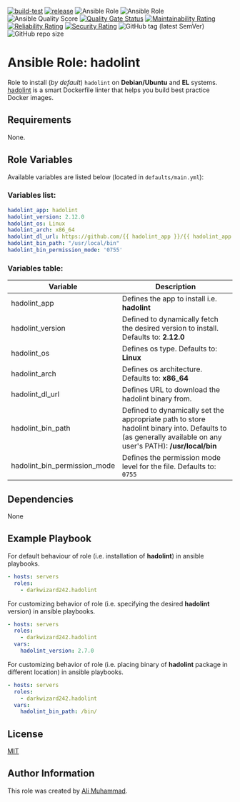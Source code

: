 [![build-test](https://github.com/darkwizard242/ansible-role-hadolint/workflows/build-and-test/badge.svg?branch=master)](https://github.com/darkwizard242/ansible-role-hadolint/actions?query=workflow%3Abuild-and-test) [![release](https://github.com/darkwizard242/ansible-role-hadolint/workflows/release/badge.svg)](https://github.com/darkwizard242/ansible-role-hadolint/actions?query=workflow%3Arelease) ![Ansible Role](https://img.shields.io/ansible/role/57396?color=dark%20green%20) ![Ansible Role](https://img.shields.io/ansible/role/d/57396?label=role%20downloads) ![Ansible Quality Score](https://img.shields.io/ansible/quality/57396?label=ansible%20quality%20score) [![Quality Gate Status](https://sonarcloud.io/api/project_badges/measure?project=ansible-role-hadolint&metric=alert_status)](https://sonarcloud.io/dashboard?id=ansible-role-hadolint) [![Maintainability Rating](https://sonarcloud.io/api/project_badges/measure?project=ansible-role-hadolint&metric=sqale_rating)](https://sonarcloud.io/dashboard?id=ansible-role-hadolint) [![Reliability Rating](https://sonarcloud.io/api/project_badges/measure?project=ansible-role-hadolint&metric=reliability_rating)](https://sonarcloud.io/dashboard?id=ansible-role-hadolint) [![Security Rating](https://sonarcloud.io/api/project_badges/measure?project=ansible-role-hadolint&metric=security_rating)](https://sonarcloud.io/dashboard?id=ansible-role-hadolint) ![GitHub tag (latest SemVer)](https://img.shields.io/github/tag/darkwizard242/ansible-role-hadolint?label=release) ![GitHub repo size](https://img.shields.io/github/repo-size/darkwizard242/ansible-role-hadolint?color=orange&style=flat-square)

# Ansible Role: hadolint

Role to install (_by default_) `hadolint` on **Debian/Ubuntu** and **EL** systems. [hadolint](https://github.com/hadolint/hadolint) is a smart Dockerfile linter that helps you build best practice Docker images.

## Requirements

None.

## Role Variables

Available variables are listed below (located in `defaults/main.yml`):

### Variables list:

```yaml
hadolint_app: hadolint
hadolint_version: 2.12.0
hadolint_os: Linux
hadolint_arch: x86_64
hadolint_dl_url: https://github.com/{{ hadolint_app }}/{{ hadolint_app }}/releases/download/v{{ hadolint_version }}/{{ hadolint_app }}-{{ hadolint_os }}-{{ hadolint_arch }}
hadolint_bin_path: "/usr/local/bin"
hadolint_bin_permission_mode: '0755'
```

### Variables table:

Variable                     | Description
---------------------------- | ----------------------------------------------------------------------------------------------------------------------------------------------------------
hadolint_app                 | Defines the app to install i.e. **hadolint**
hadolint_version             | Defined to dynamically fetch the desired version to install. Defaults to: **2.12.0**
hadolint_os                  | Defines os type. Defaults to: **Linux**
hadolint_arch                | Defines os architecture. Defaults to: **x86_64**
hadolint_dl_url              | Defines URL to download the hadolint binary from.
hadolint_bin_path            | Defined to dynamically set the appropriate path to store hadolint binary into. Defaults to (as generally available on any user's PATH): **/usr/local/bin**
hadolint_bin_permission_mode | Defines the permission mode level for the file. Defaults to: `0755`

## Dependencies

None

## Example Playbook

For default behaviour of role (i.e. installation of **hadolint**) in ansible playbooks.

```yaml
- hosts: servers
  roles:
    - darkwizard242.hadolint
```

For customizing behavior of role (i.e. specifying the desired **hadolint** version) in ansible playbooks.

```yaml
- hosts: servers
  roles:
    - darkwizard242.hadolint
  vars:
    hadolint_version: 2.7.0
```

For customizing behavior of role (i.e. placing binary of **hadolint** package in different location) in ansible playbooks.

```yaml
- hosts: servers
  roles:
    - darkwizard242.hadolint
  vars:
    hadolint_bin_path: /bin/
```

## License

[MIT](https://github.com/darkwizard242/ansible-role-hadolint/blob/master/LICENSE)

## Author Information

This role was created by [Ali Muhammad](https://www.alimuhammad.dev/).
